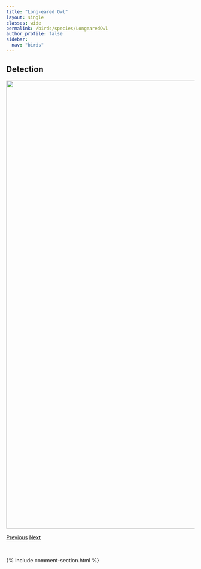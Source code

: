 ```yaml
---
title: "Long-eared Owl"
layout: single
classes: wide
permalink: /birds/species/LongearedOwl
author_profile: false
sidebar:
  nav: "birds"
---
```


<h2>Detection</h2>

<a href="https://drive.google.com/uc?export=view&id=1mEIay5LjlaccxjX1UupLq0sEXoRn3JLn">
<img src="https://drive.google.com/uc?export=view&id=1mEIay5LjlaccxjX1UupLq0sEXoRn3JLn" height = "1200" width = "800">
</a>

<a href="/birds/species/LeastFlycatcher/" class="pagination--pager" title="Least Flycatcher">Previous</a> <a href="/birds/species/LesserScaup/" class="pagination--pager" title="Lesser Scaup">Next</a>

<p>&nbsp;</p>

{% include comment-section.html %}
